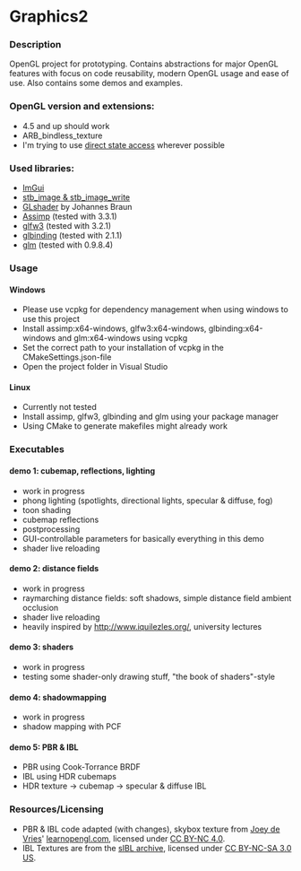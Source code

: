 # Graphics2

### Description
OpenGL project for prototyping.
Contains abstractions for major OpenGL features with focus on code reusability, modern OpenGL usage and ease of use.
Also contains some demos and examples.

### OpenGL version and extensions:
* 4.5 and up should work
* ARB_bindless_texture
* I'm trying to use [direct state access](https://www.khronos.org/opengl/wiki/Direct_State_Access) wherever possible

### Used libraries:
* [ImGui](https://github.com/ocornut/imgui)
* [stb_image & stb_image_write](https://github.com/nothings/stb)
* [GLshader](https://gitlab.uni-koblenz.de/johannesbraun/glshader) by Johannes Braun
* [Assimp](http://assimp.org/) (tested with 3.3.1)
* [glfw3](http://www.glfw.org/) (tested with 3.2.1)
* [glbinding](https://github.com/cginternals/glbinding) (tested with 2.1.1)
* [glm](https://glm.g-truc.net/0.9.8/index.html) (tested with 0.9.8.4)

### Usage
#### Windows
* Please use vcpkg for dependency management when using windows to use this project
* Install assimp:x64-windows, glfw3:x64-windows, glbinding:x64-windows and glm:x64-windows using vcpkg
* Set the correct path to your installation of vcpkg in the CMakeSettings.json-file
* Open the project folder in Visual Studio
#### Linux
* Currently not tested
* Install assimp, glfw3, glbinding and glm using your package manager
* Using CMake to generate makefiles might already work

### Executables

#### demo 1: cubemap, reflections, lighting
* work in progress
* phong lighting (spotlights, directional lights, specular & diffuse, fog)
* toon shading
* cubemap reflections
* postprocessing
* GUI-controllable parameters for basically everything in this demo
* shader live reloading

#### demo 2: distance fields
* work in progress
* raymarching distance fields: soft shadows, simple distance field ambient occlusion
* shader live reloading
* heavily inspired by http://www.iquilezles.org/, university lectures

#### demo 3: shaders
* work in progress
* testing some shader-only drawing stuff, "the book of shaders"-style

#### demo 4: shadowmapping
* work in progress
* shadow mapping with PCF

#### demo 5: PBR & IBL
* PBR using Cook-Torrance BRDF
* IBL using HDR cubemaps
* HDR texture -> cubemap -> specular & diffuse IBL

### Resources/Licensing

* PBR & IBL code adapted (with changes), skybox texture from [Joey de Vries](https://twitter.com/JoeyDeVriez)' [learnopengl.com](learnopengl.com), licensed under [CC BY-NC 4.0](https://creativecommons.org/licenses/by/4.0/legalcode).
* IBL Textures are from the [sIBL archive](http://www.hdrlabs.com/sibl/archive.html), licensed under [CC BY-NC-SA 3.0 US](https://creativecommons.org/licenses/by-nc-sa/3.0/us/legalcode).
